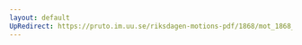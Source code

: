 ```yaml
---
layout: default
UpRedirect: https://pruto.im.uu.se/riksdagen-motions-pdf/1868/mot_1868__ak__82/mot_1868__ak__82-002.pdf
---
```


